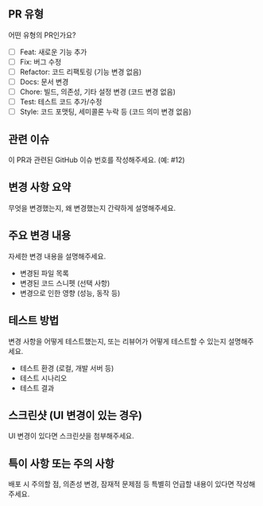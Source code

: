 ## PR 유형
어떤 유형의 PR인가요?

- [ ] Feat: 새로운 기능 추가
- [ ] Fix: 버그 수정
- [ ] Refactor: 코드 리팩토링 (기능 변경 없음)
- [ ] Docs: 문서 변경
- [ ] Chore: 빌드, 의존성, 기타 설정 변경 (코드 변경 없음)
- [ ] Test: 테스트 코드 추가/수정
- [ ] Style: 코드 포맷팅, 세미콜론 누락 등 (코드 의미 변경 없음)

## 관련 이슈
이 PR과 관련된 GitHub 이슈 번호를 작성해주세요. (예: #12)

## 변경 사항 요약
무엇을 변경했는지, 왜 변경했는지 간략하게 설명해주세요.

## 주요 변경 내용
자세한 변경 내용을 설명해주세요.

- 변경된 파일 목록
- 변경된 코드 스니펫 (선택 사항)
- 변경으로 인한 영향 (성능, 동작 등)

## 테스트 방법
변경 사항을 어떻게 테스트했는지, 또는 리뷰어가 어떻게 테스트할 수 있는지 설명해주세요.

- 테스트 환경 (로컬, 개발 서버 등)
- 테스트 시나리오
- 테스트 결과

## 스크린샷 (UI 변경이 있는 경우)
UI 변경이 있다면 스크린샷을 첨부해주세요.

## 특이 사항 또는 주의 사항
배포 시 주의할 점, 의존성 변경, 잠재적 문제점 등 특별히 언급할 내용이 있다면 작성해주세요.
